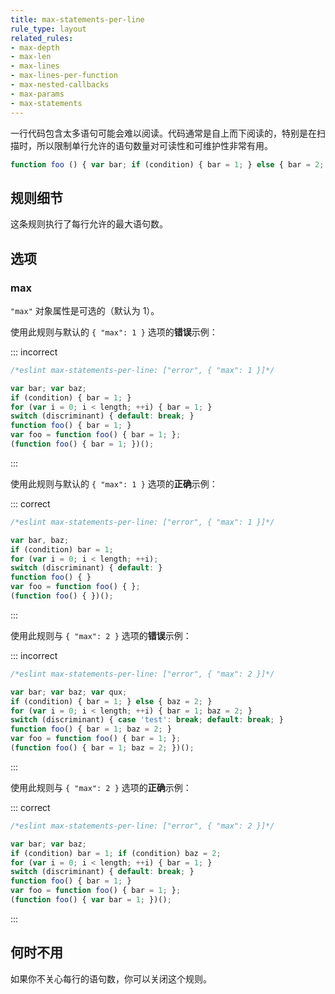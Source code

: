 ```yaml
---
title: max-statements-per-line
rule_type: layout
related_rules:
- max-depth
- max-len
- max-lines
- max-lines-per-function
- max-nested-callbacks
- max-params
- max-statements
---
```


一行代码包含太多语句可能会难以阅读。代码通常是自上而下阅读的，特别是在扫描时，所以限制单行允许的语句数量对可读性和可维护性非常有用。

```js
function foo () { var bar; if (condition) { bar = 1; } else { bar = 2; } return true; } // 太多语句了
```

## 规则细节

这条规则执行了每行允许的最大语句数。

## 选项

### max

`"max"` 对象属性是可选的（默认为 1）。

使用此规则与默认的 `{ "max": 1 }` 选项的**错误**示例：

::: incorrect

```js
/*eslint max-statements-per-line: ["error", { "max": 1 }]*/

var bar; var baz;
if (condition) { bar = 1; }
for (var i = 0; i < length; ++i) { bar = 1; }
switch (discriminant) { default: break; }
function foo() { bar = 1; }
var foo = function foo() { bar = 1; };
(function foo() { bar = 1; })();
```

:::

使用此规则与默认的 `{ "max": 1 }` 选项的**正确**示例：

::: correct

```js
/*eslint max-statements-per-line: ["error", { "max": 1 }]*/

var bar, baz;
if (condition) bar = 1;
for (var i = 0; i < length; ++i);
switch (discriminant) { default: }
function foo() { }
var foo = function foo() { };
(function foo() { })();
```

:::

使用此规则与 `{ "max": 2 }` 选项的**错误**示例：

::: incorrect

```js
/*eslint max-statements-per-line: ["error", { "max": 2 }]*/

var bar; var baz; var qux;
if (condition) { bar = 1; } else { baz = 2; }
for (var i = 0; i < length; ++i) { bar = 1; baz = 2; }
switch (discriminant) { case 'test': break; default: break; }
function foo() { bar = 1; baz = 2; }
var foo = function foo() { bar = 1; };
(function foo() { bar = 1; baz = 2; })();
```

:::

使用此规则与 `{ "max": 2 }` 选项的**正确**示例：

::: correct

```js
/*eslint max-statements-per-line: ["error", { "max": 2 }]*/

var bar; var baz;
if (condition) bar = 1; if (condition) baz = 2;
for (var i = 0; i < length; ++i) { bar = 1; }
switch (discriminant) { default: break; }
function foo() { bar = 1; }
var foo = function foo() { bar = 1; };
(function foo() { var bar = 1; })();
```

:::

## 何时不用

如果你不关心每行的语句数，你可以关闭这个规则。
